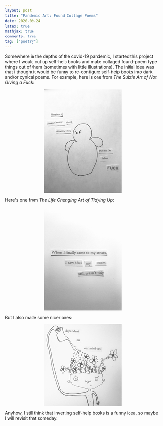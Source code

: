 ```yaml
---
layout: post
title: "Pandemic Art: Found Collage Poems"
date: 2020-09-24
latex: true
mathjax: true
comments: true
tag: ["poetry"]
---
```


Somewhere in the depths of the covid-19 pandemic, I started this project where I would cut up self-help books and make collaged found-poem type things out of them (sometimes with little illustrations). The initial idea was that I thought it would be funny to re-configure self-help books into dark and/or cynical poems. For example, here is one from _The Subtle Art of Not Giving a Fuck_:

<p>
<center>
<img alt="Life Changing" align="center" src="/figs/2020-09-24-pandemic-art/life_changing.jpg" width="50%">
</center>
</p>

Here's one from _The Life Changing Art of Tidying Up_:

<p>
<center>
<img alt="Tidying" align="center" src="/figs/2020-09-24-pandemic-art/tidying.jpg" width="50%">
</center>
</p>

But I also made some nicer ones:

<p>
<center>
<img alt="Tidying" align="center" src="/figs/2020-09-24-pandemic-art/mindset.jpg" width="50%">
</center>
</p>

Anyhow, I still think that inverting self-help books is a funny idea, so maybe I will revisit that someday.
